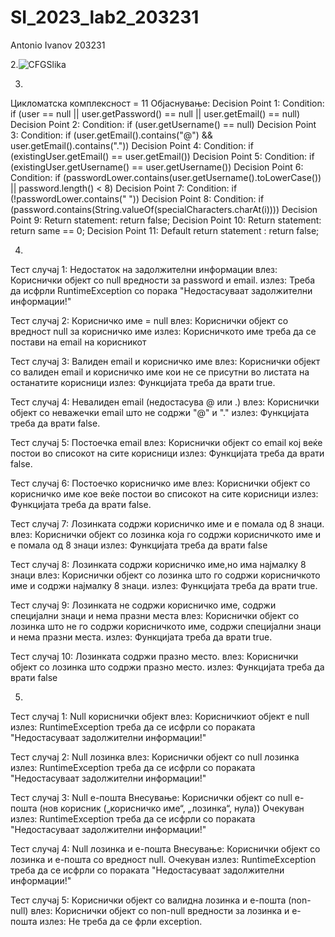 # SI_2023_lab2_203231
Antonio Ivanov 203231

2.![CFGSlika](https://github.com/Tonka12/SI_2023_lab2_203231/assets/74842084/852d0c06-7619-4143-9e2a-6483390af3f5)

3.
Цикломатска комплексност = 11
Објаснување:
Decision Point 1:
Condition: if (user == null || user.getPassword() == null || user.getEmail() == null)
Decision Point 2:
Condition: if (user.getUsername() == null)
Decision Point 3:
Condition: if (user.getEmail().contains("@") && user.getEmail().contains("."))
Decision Point 4:
Condition: if (existingUser.getEmail() == user.getEmail())
Decision Point 5:
Condition: if (existingUser.getUsername() == user.getUsername())
Decision Point 6:
Condition: if (passwordLower.contains(user.getUsername().toLowerCase()) || password.length() < 8)
Decision Point 7:
Condition: if (!passwordLower.contains(" "))
Decision Point 8:
Condition: if (password.contains(String.valueOf(specialCharacters.charAt(i))))
Decision Point 9:
Return statement: return false;
Decision Point 10:
Return statement: return same == 0;
Decision Point 11:
Default return statement : return false;

4.
Тест случај 1: Недостаток на задолжителни информации
влез: Кориснички објект со null вредности за password и email.
излез: Треба да исфрли RuntimeException со порака "Недостасуваат задолжителни информации!"

Тест случај 2: Корисничко име = null
влез: Кориснички објект со вредност null за корисничко име
излез: Корисничкото име треба да се постави на email на корисникот

Тест случај 3: Валиден email и корисничко име
влез: Кориснички објект со валиден email и корисничко име кои не се присутни во листата на останатите корисници
излез: Функцијата треба да врати true.

Тест случај 4: Невалиден email (недостасува @ или .)
влез: Кориснички објект со неважечки email што не содржи "@" и "."
излез: Функцијата треба да врати false.

Тест случај 5: Постоечка email
влез: Кориснички објект со email кој веќе постои во списокот на сите корисници
излез: Функцијата треба да врати false.

Тест случај 6: Постоечко корисничко име
влез: Кориснички објект со корисничко име кое веќе постои во списокот на сите корисници
излез: Функцијата треба да врати false.

Тест случај 7: Лозинката содржи корисничко име  и е помала од 8 знаци.
влез: Кориснички објект со лозинка која го содржи корисничкото име и е помала од 8 знаци
излез: Функцијата треба да врати false

Тест случај 8: Лозинката содржи корисничко име,но има најмалку 8 знаци
влез: Кориснички објект со лозинка што го содржи корисничкото име и содржи најмалку 8 знаци.
излез: Функцијата треба да врати true.

Тест случај 9: Лозинката не содржи корисничко име, содржи специјални знаци и нема празни места
влез: Кориснички објект со лозинка што не го содржи корисничкото име, содржи специјални знаци и нема празни места.
излез: Функцијата треба да врати true.

Тест случај 10: Лозинката содржи празно место.
влез: Кориснички објект со лозинка што содржи празно место.
излез: Функцијата треба да врати false

5.
Тест случај 1: Null кориснички објект
влез: Корисничкиот објект е null
излез: RuntimeException треба да се исфрли со пораката "Недостасуваат задолжителни информации!"

Тест случај 2: Null лозинка
влез: Кориснички објект со null лозинка
излез: RuntimeException треба да се исфрли со пораката "Недостасуваат задолжителни информации!"

Тест случај 3: Null е-пошта
Внесување: Кориснички објект со null е-пошта (нов корисник („корисничко име“, „лозинка“, нула))
Очекуван излез: RuntimeException треба да се исфрли со пораката "Недостасуваат задолжителни информации!"

Тест случај 4: Null лозинка и е-пошта
Внесување: Кориснички објект со лозинка и е-пошта со вредност null.
Очекуван излез: RuntimeException треба да се исфрли со пораката "Недостасуваат задолжителни информации!"

Тест случај 5: Кориснички објект со валидна лозинка и е-пошта (non-null)
влез: Кориснички објект со non-null вредности за лозинка и е-пошта
излез: Не треба да се фрли exception.

